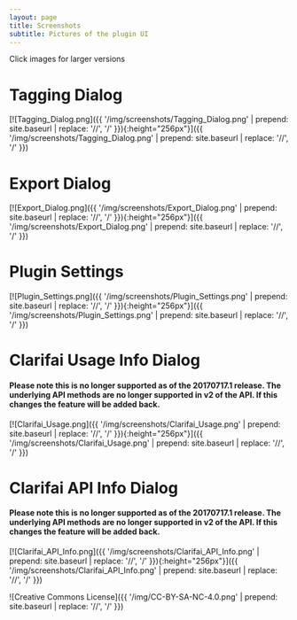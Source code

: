 ```yaml
---
layout: page
title: Screenshots
subtitle: Pictures of the plugin UI
---
```


Click images for larger versions

# Tagging Dialog
[![Tagging_Dialog.png]({{ '/img/screenshots/Tagging_Dialog.png' | prepend: site.baseurl | replace: '//', '/' }}){:height="256px"}]({{ '/img/screenshots/Tagging_Dialog.png' | prepend: site.baseurl | replace: '//', '/' }})

# Export Dialog
[![Export_Dialog.png]({{ '/img/screenshots/Export_Dialog.png' | prepend: site.baseurl | replace: '//', '/' }}){:height="256px"}]({{ '/img/screenshots/Export_Dialog.png' | prepend: site.baseurl | replace: '//', '/' }})

# Plugin Settings
[![Plugin_Settings.png]({{ '/img/screenshots/Plugin_Settings.png' | prepend: site.baseurl | replace: '//', '/' }}){:height="256px"}]({{ '/img/screenshots/Plugin_Settings.png' | prepend: site.baseurl | replace: '//', '/' }})

# Clarifai Usage Info Dialog

#### Please note this is no longer supported as of the 20170717.1 release. The underlying API methods are no longer supported in v2 of the API. If this changes the feature will be added back.
[![Clarifai_Usage.png]({{ '/img/screenshots/Clarifai_Usage.png' | prepend: site.baseurl | replace: '//', '/' }}){:height="256px"}]({{ '/img/screenshots/Clarifai_Usage.png' | prepend: site.baseurl | replace: '//', '/' }})

# Clarifai API Info Dialog

#### Please note this is no longer supported as of the 20170717.1 release. The underlying API methods are no longer supported in v2 of the API. If this changes the feature will be added back.
[![Clarifai_API_Info.png]({{ '/img/screenshots/Clarifai_API_Info.png' | prepend: site.baseurl | replace: '//', '/' }}){:height="256px"}]({{ '/img/screenshots/Clarifai_API_Info.png' | prepend: site.baseurl | replace: '//', '/' }})

![Creative Commons License]({{ '/img/CC-BY-SA-NC-4.0.png' | prepend: site.baseurl | replace: '//', '/' }})
